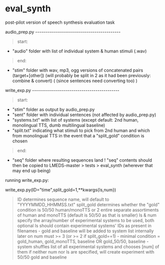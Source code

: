 # eval_synth
post-pilot version of speech synthesis evaluation task

audio_prep.py -------------------------------------------
> start:
  - "audio" folder with list of individual system & human stimuli (.wav)
> end: 
  - "stim" folder with wav, mp3, ogg versions of concatenated pairs (target+[other])
(will probably be split in 2 as it had been previously: combine & convert)
(   (since sentences need converting too)                                )

write_exp.py --------------------------------------------
> start:
  - "stim" folder as output by audio_prep.py
  - "sent" folder with individual sentences (not affected by audio_prep.py)
  - "systems.txt" with list of systems 
      (except default: 2nd human, monolingual TTS, dumb multilingual baseline)
  - "split.txt" indicating what stimuli to pick from 2nd human and which from 
      monolingual TTS in the event that a "split_gold" condition is chosen
> end:
  - "seq" folder where resulting sequences land
  ! "seq" contents should then be copied to LMEDS-master > tests > eval_synth
      (wherever that may end up being)
      
running write_exp.py:

  write_exp.py(ID="time",split_gold=1,**kwargs{ls,num})
 
> ID determines sequence name, will default to "YYYYMMDD_HHMMSS.txt"
> split_gold determines whether the "gold" condition is 50/50 human/monoTTS or 
  2 entire separate assortiments of human and monoTTS
    (default is 50/50 as that is smaller)
> ls & num specify the array/number of experimental systems to be used, both optional
  > ls should contain experimental systems' IDs as present in filenames
     - gold and baseline will be added to system list internally later on
  > num must >= 3 (or >= 2 if split_gold==1)
     - minimal condition = gold_human, gold_monoTTS, baseline OR gold_50/50, baseline
     - system shuffles list of all experimental systems and chooses [num] of them
  > if neither num nor ls are specified, will create experiment with 50/50 gold and baseline
